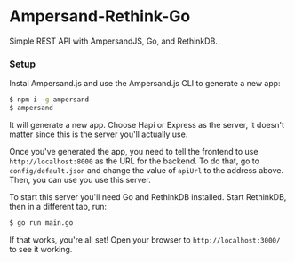 # Ampersand-Rethink-Go

Simple REST API with AmpersandJS, Go, and RethinkDB.

### Setup

Instal Ampersand.js and use the Ampersand.js CLI to generate a new app:


```bash
$ npm i -g ampersand
$ ampersand
```

It will generate a new app. Choose Hapi or Express as the server, it doesn't matter since this is the server you'll actually use.

Once you've generated the app, you need to tell the frontend to use `http://localhost:8000` as the URL for the backend. To do that, go to `config/default.json` and change the value of `apiUrl` to the address above. Then, you can use you use this server.

To start this server you'll need Go and RethinkDB installed. Start RethinkDB, then in a different tab, run:

```bash
$ go run main.go
```

If that works, you're all set! Open your browser to `http://localhost:3000/` to see it working.
